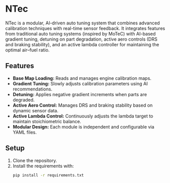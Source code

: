# NTec

NTec is a modular, AI-driven auto tuning system that combines advanced calibration techniques with real-time sensor feedback. It integrates features from traditional auto tuning systems (inspired by MoTeC) with AI-based gradient tuning, detuning on part degradation, active aero controls (DRS and braking stability), and an active lambda controller for maintaining the optimal air–fuel ratio.

## Features

- **Base Map Loading:** Reads and manages engine calibration maps.
- **Gradient Tuning:** Slowly adjusts calibration parameters using AI recommendations.
- **Detuning:** Applies negative gradient increments when parts are degraded.
- **Active Aero Control:** Manages DRS and braking stability based on dynamic sensor data.
- **Active Lambda Control:** Continuously adjusts the lambda target to maintain stoichiometric balance.
- **Modular Design:** Each module is independent and configurable via YAML files.

## Setup

1. Clone the repository.
2. Install the requirements with:
   ```bash
   pip install -r requirements.txt
